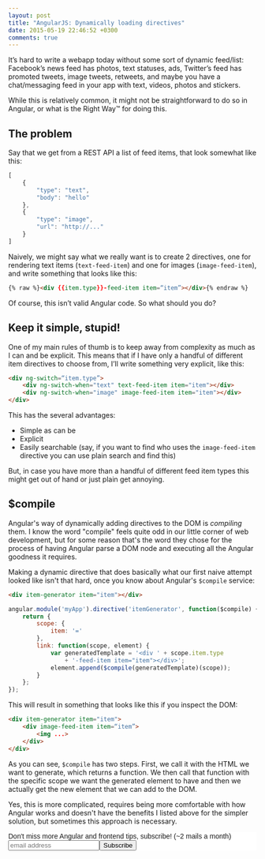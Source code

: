 ```yaml
---
layout: post
title: "AngularJS: Dynamically loading directives"
date: 2015-05-19 22:46:52 +0300
comments: true
---
```


It’s hard to write a webapp today without some sort of dynamic feed/list: Facebook’s news feed has photos, text statuses, ads, Twitter’s feed has promoted tweets, image tweets, retweets, and maybe you have a chat/messaging feed in your app with text, videos, photos and stickers.

While this is relatively common, it might not be straightforward to do so in Angular, or what is the Right Way™ for doing this.

## The problem

Say that we get from a REST API a list of feed items, that look somewhat like this:

```javascript
[
    {
        "type": "text",
        "body": "hello"
    },
    {
        "type": "image",
        "url": "http://..."
    }
]
```

Naively, we might say what we really want is to create 2 directives, one for rendering text items (`text-feed-item`) and one for images (`image-feed-item`), and write something that looks like this:

```html
{% raw %}<div {{item.type}}-feed-item item=“item”></div>{% endraw %}
```

Of course, this isn’t valid Angular code. So what should you do?

## Keep it simple, stupid!

One of my main rules of thumb is to keep away from complexity as much as I can and be explicit. This means that if I have only a handful of different item directives to choose from, I’ll write something very explicit, like this:

```html
<div ng-switch=“item.type”>
    <div ng-switch-when="text" text-feed-item item="item"></div>
    <div ng-switch-when="image" image-feed-item item="item"></div>
</div>
```

This has the several advantages:

* Simple as can be
* Explicit
* Easily searchable (say, if you want to find who uses the `image-feed-item` directive you can use plain search and find this)

But, in case you have more than a handful of different feed item types this might get out of hand or just plain get annoying.

## $compile

Angular's way of dynamically adding directives to the DOM is *compiling* them. I know the word "compile" feels quite odd in our little corner of web development, but for some reason that's the word they chose for the process of having Angular parse a DOM node and executing all the Angular goodness it requires.

Making a dynamic directive that does basically what our first naive attempt looked like isn't that hard, once you know about Angular's `$compile` service:

```html
<div item-generator item="item"></div>
```

```javascript
angular.module('myApp').directive('itemGenerator', function($compile) {
    return {
        scope: {
            item: '='
        },
        link: function(scope, element) {
            var generatedTemplate = '<div ' + scope.item.type
                + '-feed-item item="item"></div>';
            element.append($compile(generatedTemplate)(scope));
        }
    };
});
```

This will result in something that looks like this if you inspect the DOM:
```html
<div item-generator item="item">
    <div image-feed-item item=“item”>
        <img ...>
    </div>
</div>
```
As you can see, `$compile` has two steps. First, we call it with the HTML we want to generate, which returns a function. We then call that function with the specific scope we want the generated element to have and then we actually get the new element that we can add to the DOM.

Yes, this is more complicated, requires being more comfortable with how Angular works and doesn't have the benefits I listed above for the simpler solution, but sometimes this approach is necessary.


<!-- Begin MailChimp Signup Form -->
<link href="http://cdn-images.mailchimp.com/embedcode/slim-081711.css" rel="stylesheet" type="text/css">
<style type="text/css">
    #mc_embed_signup{background:#fff; clear:left; font:14px Helvetica,Arial,sans-serif; }
    /* Add your own MailChimp form style overrides in your site stylesheet or in this style block.
       We recommend moving this block and the preceding CSS link to the HEAD of your HTML file. */
</style>
<div id="mc_embed_signup">
<form action="http://codelord.us6.list-manage.com/subscribe/post?u=78b36f07d7d2e7e91eb8deee3&amp;id=c9a8d439c8" method="post" id="mc-embedded-subscribe-form" name="mc-embedded-subscribe-form" class="validate" target="_blank" novalidate>
    <label for="mce-EMAIL">Don't miss more Angular and frontend tips, subscribe! (~2 mails a month)</label>
    <input type="email" value="" name="EMAIL" class="email" id="mce-EMAIL" placeholder="email address" required style="display: inline"><!--
    --><input type="submit" value="Subscribe" name="subscribe" id="mc-embedded-subscribe" class="button" style="display: inline">
    <input type="hidden" value="" name="SIGNUP_URL" class="email" id="mce-SIGNUP_URL">
</form>
</div>
<script type="text/javascript">
document.getElementById('mce-SIGNUP_URL').value = document.location.href;
</script>
<!--End mc_embed_signup-->
